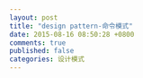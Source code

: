 ```yaml
---
layout: post
title: "design pattern-命令模式"
date: 2015-08-16 08:50:28 +0800
comments: true
published: false
categories: 设计模式
---
```

